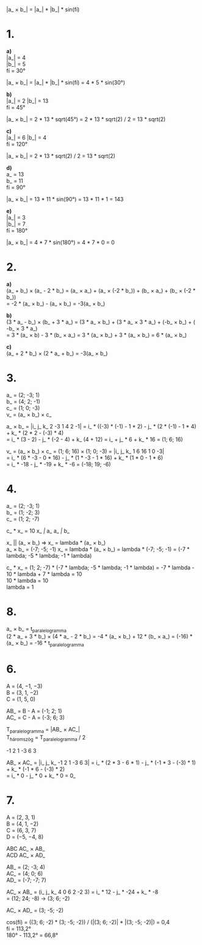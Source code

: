 |a_ × b_| = |a_| * |b_| * sin(fí)

# 1.
**a)**  
|a_| = 4  
|b_| = 5  
fí = 30°

|a_ × b_| = |a_| * |b_| * sin(fí) = 4 * 5 * sin(30°)

**b)**  
|a_| = 2 
|b_| = 13  
fí = 45°

|a_ × b_| = 2 * 13 * sqrt(45°) = 2 * 13 * sqrt(2) / 2 = 13 * sqrt(2)

**c)**  
|a_| = 6 
|b_| = 4  
fí = 120°

|a_ × b_| = 2 * 13 * sqrt(2) / 2 = 13 * sqrt(2)

**d)**  
a_ = 13  
b_ = 11  
fí = 90°

|a_ × b_| = 13 * 11 * sin(90°) = 13 * 11 * 1 = 143

**e)**  
|a_| = 3  
|b_| = 7  
fí = 180°

|a_ × b_| = 4 * 7 * sin(180°) = 4 * 7 * 0 = 0

# 2.
**a)**  
(a_ + b_) × (a_ - 2 * b_) = (a_ × a_) + (a_ × (-2 * b_)) + (b_ × a_) + (b_ × (-2 * b_))  
= -2 * (a_ × b_) - (a_ × b_) = -3(a_ × b_)

**b)**  
(3 * a_ - b_) × (b_ + 3 * a_) = (3 * a_ × b_) + (3 * a_ × 3 * a_) + (-b_ × b_) + ( -b_ × 3 * a_)  
= 3 * (a_ × b) - 3 * (b_ × a_) = 3 * (a_ × b_) + 3 * (a_ × b_) = 6 * (a_ × b_)

**c)**  
(a_ + 2 * b_) × (2 * a_ + b_) = -3(a_ × b_)

# 3.
a_ = (2; -3; 1)  
b_ = (4; 2; -1)  
c_ = (1; 0; -3)  
v_ = (a_ × b_) × c_

a_ × b_ = |i_ j_ k_ 2 -3 1 4 2 -1| = i_ * ((-3) * (-1) - 1 * 2) - j_ * (2 * (-1) - 1 * 4) + k_ * (2 * 2 - (-3) * 4)  
= i_ * (3 - 2) - j_ * (-2 - 4) + k_ (4 + 12) = i_ + j_ * 6 + k_ * 16 = (1; 6; 16)

v_ = (a_ × b_) × c_ = (1; 6; 16) × (1; 0; -3) = |i_ j_ k_ 1 6 16 1 0 -3|  
= i_ * (6 * -3 - 0 * 16) - j_ * (1 * -3 - 1 * 16) + k_ * (1 * 0 - 1 * 6)  
= i_ * -18 - j_ * -19 + k_ * -6 = (-18; 19; -6)

# 4.
a_ = (2; -3; 1)  
b_ = (1; -2; 3)  
c_ = (1; 2; -7)

c_ * x_ = 10
x_ _|_ a_
a_ _|_ b_

x_ || (a_ × b_) => x_ = lambda * (a_ × b_)  
a_ × b_ = (-7; -5; -1)
x_ = lambda * (a_ × b_) = lambda * (-7; -5; -1) = (-7 * lambda; -5 * lambda; -1 * lambda)

c_ * x_ = (1; 2; -7) * (-7 * lambda; -5 * lambda; -1 * lambda) = -7 * lambda - 10 * lambda + 7 * lambda = 10  
10 * lambda = 10  
lambda = 1

# 8.
a_ × b_ = t<sub>paralelogramma</sub>  
(2 * a_ + 3 * b_) × (4 * a_ - 2 * b_) = -4 * (a_ × b_) + 12 * (b_ × a_) = (-16) * (a_ × b_) = -16 * t<sub>paralelogramma</sub>

# 6.
A = (4, −1, −3)  
B = (3,  1, −2)  
C = (1,  5,  0)

AB_ = B - A = (-1; 2; 1)  
AC_ = C - A = (-3; 6; 3)

T<sub>paralelogramma</sub> = |AB_ × AC_|  
T<sub>háromszög</sub> = T<sub>paralelogramma</sub> / 2

-1 2 1
-3 6 3

AB_ × AC_ = |i_ j_ k_ -1 2 1 -3 6 3| = i_ * (2 * 3 - 6 * 1) - j_ * (-1 * 3 - (-3) * 1) + k_ * (-1 * 6 - (-3) * 2)  
= i_ * 0 - j_ * 0 + k_ * 0 = 0_

# 7.
A = (2,  3,  1)  
B = (4,  1, −2)  
C = (6,  3,  7)  
D = (−5, −4, 8)

ABC AC_ × AB_  
ACD AC_ × AD_

AB_ = (2;  -3; 4)  
AC_ = (4;   0; 6)  
AD_ = (-7; -7; 7)

AC_ × AB_ = (i_ j_ k_ 4 0 6 2 -2 3) = i_ * 12 - j_ * -24 + k_ * -8  
= (12; 24; -8) -> (3; 6; -2)

AC_ × AD_ = (3; -5; -2)

cos(fí) = ((3; 6; -2) * (3; -5; -2)) / (|(3; 6; -2)| * |(3; -5; -2)|) = 0,4  
fí = 113,2°  
180° - 113,2° = 66,8°